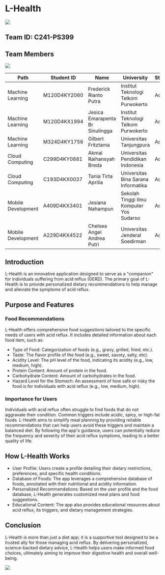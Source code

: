 # L-Health
<img src="https://storage.googleapis.com/cloud_architecture/L-HEALTH%20(C241-PS399)/1.png">

## Team ID: C241-PS399
## Team Members
<img src="https://storage.googleapis.com/cloud_architecture/L-HEALTH%20(C241-PS399)/21.png">

| Path | Student ID              | Name                                   | University                                        | Status  |
|----------|-----------------|----------------------------------------|--------------------------------------------------|---------|
| Machine Learning     | M120D4KY2060    | Frederick Rianto Putra                 | Institut Teknologi Telkom Purwokerto              | Active  |
| Machine Learning       | M120D4KX1994    | Jesica Emarapenta Br Sinulingga        | Institut Teknologi Telkom Purwokerto              | Active  |
| Machine Learning       | M324D4KY1756    | Gilbert Fritztama                      | Universitas Tanjungpura                           | Active  |
| Cloud Computing      | C299D4KY0881    | Akmal Raihansyah Breda                 | Universitas Pendidikan Indonesia                  | Active  |
| Cloud Computing       | C193D4KX0037    | Tania Tirta Aprilia                    | Universitas Bina Sarana Informatika               | Active  |
| Mobile Development       | A409D4KX3401    | Jesiana Nahampun                       | Sekolah Tinggi Ilmu Komputer Yos Sudarso          | Active  |
| Mobile Development       | A229D4KX4522    | Chelsea Angel Andrea Putri             | Universitas Jenderal Soedirman                    | Active  |

## Introduction

L-Health is an innovative application designed to serve as a "companion" for individuals suffering from acid reflux (GERD). The primary goal of L-Health is to provide personalized dietary recommendations to help manage and alleviate the symptoms of acid reflux.

## Purpose and Features

### Food Recommendations
L-Health offers comprehensive food suggestions tailored to the specific needs of users with acid reflux. It includes detailed information about each food item, such as:
- Type of Food: Categorization of foods (e.g., gravy, grilled, fried, etc.).
- Taste: The flavor profile of the food (e.g., sweet, savoty, salty, etc).
- Acidity Level: The pH level of the food, indicating its acidity (e.g., low, medium, high).
- Protein Content: Amount of protein in the food.
- Carbohydrate Content: Amount of carbohydrates in the food.
- Hazard Level for the Stomach: An assessment of how safe or risky the food is for individuals with acid reflux (e.g., low, medium, high).

### Importance for Users
Individuals with acid reflux often struggle to find foods that do not aggravate their condition. Common triggers include acidic, spicy, or high-fat foods. L-Health aims to simplify meal planning by providing reliable recommendations that can help users avoid these triggers and maintain a balanced diet. By following the app's guidance, users can potentially reduce the frequency and severity of their acid reflux symptoms, leading to a better quality of life.

## How L-Health Works

- User Profile: Users create a profile detailing their dietary restrictions, preferences, and specific health conditions.
- Database of Foods: The app leverages a comprehensive database of foods, annotated with their nutritional and acidity information.
- Personalized Recommendations: Based on the user profile and the food database, L-Health generates customized meal plans and food suggestions.
- Educational Content: The app also provides educational resources about acid reflux, its triggers, and dietary management strategies.

## Conclusion
L-Health is more than just a diet app; it is a supportive tool designed to be a trusted ally for those managing acid reflux. By delivering personalized, science-backed dietary advice, L-Health helps users make informed food choices, ultimately aiming to improve their digestive health and overall well-being.

<img src="https://storage.googleapis.com/cloud_architecture/L-HEALTH%20(C241-PS399)/22.png">
